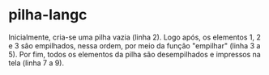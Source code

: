 # pilha-langc
Inicialmente, cria-se uma pilha vazia (linha 2). Logo após, os elementos 1, 2 e 3 são empilhados, nessa ordem, por meio da função "empilhar" (linha 3 a 5). Por fim, todos os elementos da pilha são desempilhados e impressos na tela (linha 7 a 9).
